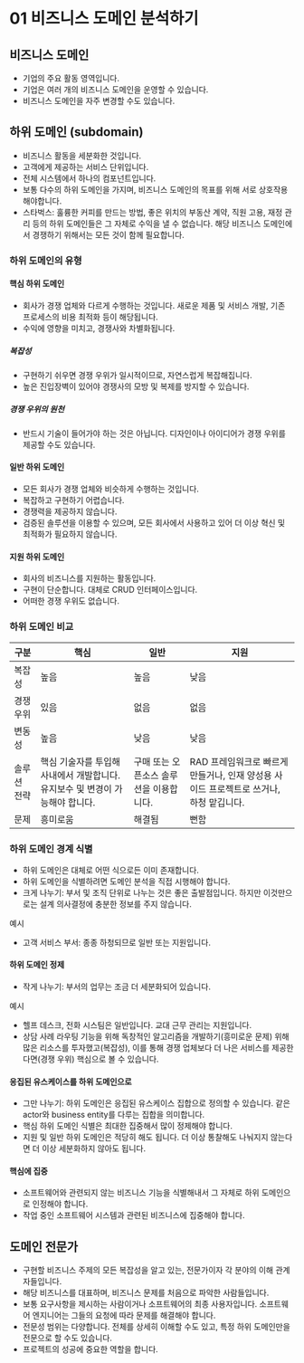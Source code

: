 # 01 비즈니스 도메인 분석하기

## 비즈니스 도메인

- 기업의 주요 활동 영역입니다.
- 기업은 여러 개의 비즈니스 도메인을 운영할 수 있습니다.
- 비즈니스 도메인을 자주 변경할 수도 있습니다.

## 하위 도메인 (subdomain)

- 비즈니스 활동을 세분화한 것입니다.
- 고객에게 제공하는 서비스 단위입니다.
- 전체 시스템에서 하나의 컴포넌트입니다.
- 보통 다수의 하위 도메인을 가지며, 비즈니스 도메인의 목표를 위해 서로 상호작용 해야합니다.
- 스타벅스: 훌륭한 커피를 만드는 방법, 좋은 위치의 부동산 계약, 직원 고용, 재정 관리 등의 하위 도메인들은 그 자체로 수익을 낼 수 없습니다. 해당 비즈니스 도메인에서 경쟁하기 위해서는 모든 것이 함께 필요합니다.

### 하위 도메인의 유형

#### 핵심 하위 도메인

- 회사가 경쟁 업체와 다르게 수행하는 것입니다. 새로운 제품 및 서비스 개발, 기존 프로세스의 비용 최적화 등이 해당됩니다.
- 수익에 영향을 미치고, 경쟁사와 차별화됩니다.

##### 복잡성

- 구현하기 쉬우면 경쟁 우위가 일시적이므로, 자연스럽게 복잡해집니다.
- 높은 진입장벽이 있어야 경쟁사의 모방 및 복제를 방지할 수 있습니다.

##### 경쟁 우위의 원천

- 반드시 기술이 들어가야 하는 것은 아닙니다. 디자인이나 아이디어가 경쟁 우위를 제공할 수도 있습니다.

#### 일반 하위 도메인

- 모든 회사가 경쟁 업체와 비슷하게 수행하는 것입니다.
- 복잡하고 구현하기 어렵습니다.
- 경쟁력을 제공하지 않습니다.
- 검증된 솔루션을 이용할 수 있으며, 모든 회사에서 사용하고 있어 더 이상 혁신 및 최적화가 필요하지 않습니다.
<!-- - 회계, 인사, 재무 등이 해당됩니다. -->

#### 지원 하위 도메인

- 회사의 비즈니스를 지원하는 활동입니다.
- 구현이 단순합니다. 대체로 CRUD 인터페이스입니다.
- 어떠한 경쟁 우위도 없습니다.

### 하위 도메인 비교

| 구분 | 핵심 | 일반 | 지원 |
|-|-|-|-|
| 복잡성 | 높음 | 높음 | 낮음 |
| 경쟁 우위 | 있음 | 없음 | 없음 |
| 변동성 | 높음 | 낮음 | 낮음 |
| 솔루션 전략 | 핵심 기술자를 투입해 사내에서 개발합니다. 유지보수 및 변경이 가능해야 합니다. | 구매 또는 오픈소스 솔루션을 이용합니다. | RAD 프레임워크로 빠르게 만들거나, 인재 양성용 사이드 프로젝트로 쓰거나, 하청 맡깁니다. |
| 문제 | 흥미로움 | 해결됨 | 뻔함 |

<!-- #### 경쟁 우위

#### 복잡성

#### 변동성

#### 솔루션 전략 -->

### 하위 도메인 경계 식별

- 하위 도메인은 대체로 어떤 식으로든 이미 존재합니다.
- 하위 도메인을 식별하려면 도메인 분석을 직접 시행해야 합니다.
- 크게 나누기: 부서 및 조직 단위로 나누는 것은 좋은 출발점입니다. 하지만 이것만으로는 설계 의사결정에 충분한 정보를 주지 않습니다.

예시

- 고객 서비스 부서: 종종 하청되므로 일반 또는 지원입니다.

#### 하위 도메인 정제

- 작게 나누기: 부서의 업무는 조금 더 세분화되어 있습니다.

예시

- 헬프 데스크, 전화 시스팀은 일반입니다. 교대 근무 관리는 지원입니다.
- 상담 사례 라우팅 기능을 위해 독창적인 알고리즘을 개발하기(흥미로운 문제) 위해 많은 리소스를 투자했고(복잡성), 이를 통해 경쟁 업체보다 더 나은 서비스를 제공한다면(경쟁 우위) 핵심으로 볼 수 있습니다.

#### 응집된 유스케이스를 하위 도메인으로

- 그만 나누기: 하위 도메인은 응집된 유스케이스 집합으로 정의할 수 있습니다. 같은 actor와 business entity를 다루는 집합을 의미합니다.
- 핵심 하위 도메인 식별은 최대한 집중해서 많이 정제해야 합니다.
- 지원 및 일반 하위 도메인은 적당히 해도 됩니다. 더 이상 통찰해도 나눠지지 않는다면 더 이상 세분화하지 않아도 됩니다.

#### 핵심에 집중

- 소프트웨어와 관련되지 않는 비즈니스 기능을 식별해내서 그 자체로 하위 도메인으로 인정해야 합니다.
- 작업 중인 소프트웨어 시스템과 관련된 비즈니스에 집중해야 합니다.

<!-- ## 도메인 분석 예제 -->

## 도메인 전문가

- 구현할 비즈니스 주제의 모든 복잡성을 알고 있는, 전문가이자 각 분야의 이해 관계자들입니다.
- 해당 비즈니스를 대표하며, 비즈니스 문제를 처음으로 파악한 사람들입니다.
- 보통 요구사항을 제시하는 사람이거나 소프트웨어의 최종 사용자입니다. 소프트웨어 엔지니어는 그들의 요청에 따라 문제를 해결해야 합니다.
- 전문성 범위는 다양합니다. 전체를 상세히 이해할 수도 있고, 특정 하위 도메인만을 전문으로 할 수도 있습니다.
- 프로젝트의 성공에 중요한 역할을 합니다.
